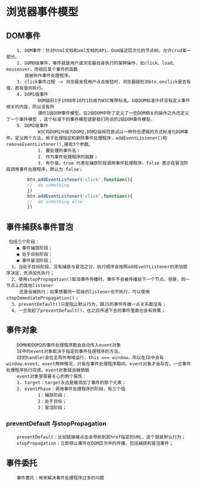 <!--
 * @Description: 浏览器事件模型&请求
-->

# 浏览器事件模型
## DOM事件
        1. DOM事件：针对html文档和xml文档的APi。Dom描述层次化的节点树，允许crud某一部分。
        2. DOM0级事件，事件就是用户或浏览器自身执行的某种操作，如click、load、mouseover，而相应某个事件的函数
           就被称作事件处理程序。
        3. click事件过程 -> 浏览器发现用户点击按钮时，浏览器就检测btn.onclick是否有值，若有值则执行。
        4. DOM1级事件
                DOM级别1于1998年10月1日成为W3C推荐标准。1级DOM标准中并没有定义事件相关的内容，所以没有所
                谓的1级DOM事件模型。在2级DOM中除了定义了一些DOM相关的操作之外还定义了一个事件模型 ，这个标准下的事件模型就是我们所说的2级DOM事件模型。
        5. DOM2级事件
                W3C将DOM1升级为DOM2,DOM2级规范尝试以一种符合逻辑的方式标准化DOM事件。定义两个方法，用于处理指定和删除事件处理程序，addEventListener()和removeEventListener(),接收3个参数。
                1. 要处理的事件名；
                2. 作为事件处理程序的函数；
                3. 布尔值，true 代表在捕获阶段调用事件处理程序，false 表示在冒泡阶段调用事件处理程序，默认为 false；
```js
        btn.addEventListener('click',function(){
        //  do something
        })
        btn.addEventListener('click',function(){
        //  do something else
        })
```
## 事件捕获&事件冒泡
     包括三个阶段：
        ● 事件捕获阶段；
        ● 处于目标阶段；
        ● 事件冒泡阶段；
      1、当处于目标阶段，没有捕获与冒泡之分，执行顺序会按照addEventListener的添加顺序决定，先添加先执行；
      2、使用stopPropagation()取消事件传播时，事件不会被传播给下一个节点，但是，同一节点上的其他listener
         还是会被执行；如果想要同一层级的listener也不执行，可以使用stopImmediatePropagation()；  
      3、preventDefault()只是阻止默认行为，跟JS的事件传播一点关系都没有；
      4、一旦发起了preventDefault()，在之后传递下去的事件里面也会有效果；
## 事件对象
        DOM0和DOM2的事件处理程序都会自动传入event对象
        IE中的event对象取决于指定的事件处理程序的方法。
        IE的handler会在全局作用域运行，this === window，所以在IE中会有window.event、event两种情况，只有在事件处理程序期间，event对象才会存在，一旦事件处理程序执行完成，event对象就会被销毁
        event对象里需要关心的两个属性：
        1. target：target永远是被添加了事件的那个元素；
        2. eventPhase：调用事件处理程序的阶段，有三个值
                1：捕获阶段；
                2：处于目标；
                3：冒泡阶段；

### preventDefault 与stopPropagation 
        preventDefault：比如链接被点击会导航到其href指定的URL，这个就是默认行为；
        stopPropagation：立即停止事件在DOM层次中的传播，包括捕获和冒泡事件；
## 事件委托
        事件委托：用来解决事件处理程序过多的问题
        